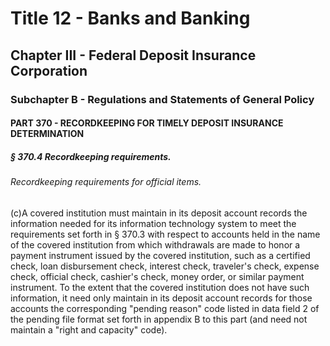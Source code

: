 
# Title 12 - Banks and Banking
## Chapter III - Federal Deposit Insurance Corporation
### Subchapter B - Regulations and Statements of General Policy
#### PART 370 - RECORDKEEPING FOR TIMELY DEPOSIT INSURANCE DETERMINATION
##### § 370.4 Recordkeeping requirements.
###### Recordkeeping requirements for official items.

(c)A covered institution must maintain in its deposit account records the information needed for its information technology system to meet the requirements set forth in § 370.3 with respect to accounts held in the name of the covered institution from which withdrawals are made to honor a payment instrument issued by the covered institution, such as a certified check, loan disbursement check, interest check, traveler's check, expense check, official check, cashier's check, money order, or similar payment instrument. To the extent that the covered institution does not have such information, it need only maintain in its deposit account records for those accounts the corresponding "pending reason" code listed in data field 2 of the pending file format set forth in appendix B to this part (and need not maintain a "right and capacity" code).
